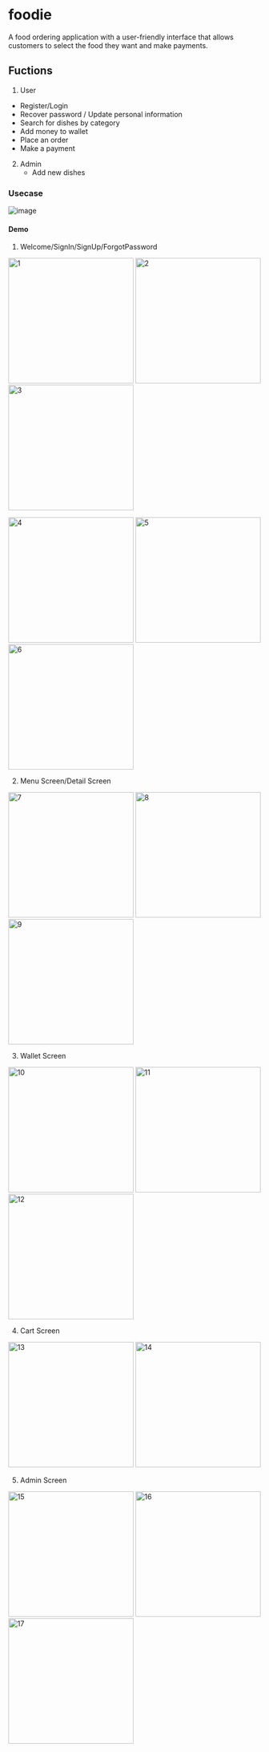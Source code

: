 # foodie

A food ordering application with a user-friendly interface that allows customers to select the food they want and make payments.

## Fuctions
  1. User
   + Register/Login
   + Recover password / Update personal information
   + Search for dishes by category
   + Add money to wallet
   + Place an order
   + Make a payment
2. Admin
   + Add new dishes

### Usecase
![image](https://github.com/user-attachments/assets/175af797-0806-4a98-85af-591f4b24b7ef)

#### Demo  
  1. Welcome/SignIn/SignUp/ForgotPassword

<img src="https://github.com/user-attachments/assets/5e3c8d0d-7c07-4c0d-875c-d667dfb7c389" width="250" alt="1" /> <img src="https://github.com/user-attachments/assets/7eb06d93-b6c8-4655-9e81-b8e92d8181fe" width="250" alt="2" /> <img src="https://github.com/user-attachments/assets/eac78a81-6e75-4bfc-9fdc-c33d538d0d2a" width="250" alt="3"/>

<img src="https://github.com/user-attachments/assets/294b6cec-9b37-4ac3-ac62-d01bbf1b5b8e" width="250" alt="4" /> <img src="https://github.com/user-attachments/assets/d5722e05-52ee-4633-a471-8cb9d8bb933b" width="250" alt="5" /> <img src="https://github.com/user-attachments/assets/d6f54caf-1dd7-45b9-8063-08f81321990e" width="250" alt="6"/>


  2. Menu Screen/Detail Screen

<img src="https://github.com/user-attachments/assets/70a749ce-8ee9-43f4-8c13-844f539bd1bf" width="250" alt="7" /> <img src="https://github.com/user-attachments/assets/691d5d4f-55b1-4c6b-9aa2-8db744a9c47f" width="250" alt="8" /> <img src="https://github.com/user-attachments/assets/69dd3639-00d4-40d0-955b-a3c3afa2904f" width="250" alt="9"/>


  3. Wallet Screen

<img src="https://github.com/user-attachments/assets/74aaee17-e8ce-4a1a-9890-51981acbb05b" width="250" alt="10" /> <img src="https://github.com/user-attachments/assets/fd120358-3d32-4212-b9c8-442b3ee12d9e" width="250" alt="11" /> <img src="https://github.com/user-attachments/assets/274659ba-0743-41a6-bedb-89cbacc5c89f" width="250" alt="12"/>


  4. Cart Screen

<img src="https://github.com/user-attachments/assets/aab9f0d3-b6a7-44b0-8475-42a75b0b31a9" width="250" alt="13" /> <img src="https://github.com/user-attachments/assets/a8fff77e-f9b6-46af-ab4b-01ba5e278022" width="250" alt="14" />


  5. Admin Screen

<img src="https://github.com/user-attachments/assets/b2622e34-7a60-42fd-804e-e61607f377fb" width="250" alt="15" /> <img src="https://github.com/user-attachments/assets/235d99ec-015a-4e74-b087-e3a30d2ea784" width="250" alt="16" /> <img src="https://github.com/user-attachments/assets/39201967-32f6-4d85-9b87-175e2ba5e829" width="250" alt="17"/>
